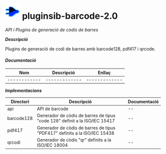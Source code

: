 # ![Logo](https://github.com/GovernIB/maven/raw/binaris/pluginsib/projectinfo_Attachments/icon.jpg) pluginsib-barcode-2.0
*API i Plugins de generació de còdis de barres*

***Descripció***

Plugins de generació de codi de barres amb barcode128, pdf417 i qrcode.


#### ***Documentació***

Nom | Descripció | Enllaç
------------ | ------------- | -------------
------------ | ------------- | -------------

***Implementacions***

Directori | Descripció | Documentació
------------ | ------------- | -------------
api | API de barcode | --
barcode128 | Generador de còdis de barres de tipus "code 128" definit a la ISO/IEC 15417 | --
pdf417 | Generador de còdis de barres de tipus "PDF417" definits a la ISO/IEC 15438  | --
qrcodi | Generador de còdis "qr" definits a la ISO/IEC 18004 | --



